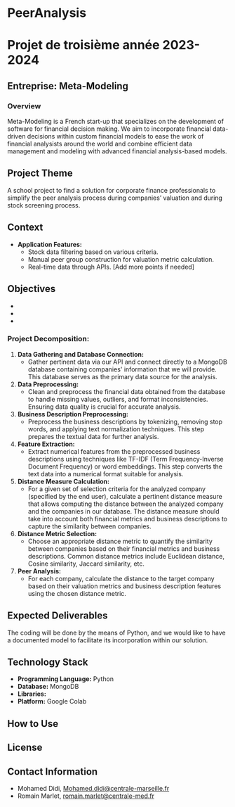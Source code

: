 # PeerAnalysis

# Projet de troisième année 2023-2024

## Entreprise: Meta-Modeling

### Overview
Meta-Modeling is a French start-up that specializes on the development of software for financial decision making. We aim to incorporate financial data-driven decisions within custom financial models to ease the work of financial analysists around the world and combine efficient data management and modeling with advanced financial analysis-based models.
## Project Theme
A school project to find a solution for corporate finance professionals to simplify the peer analysis process during companies’ valuation and during stock screening process.

## Context
- **Application Features:**
    - Stock data filtering based on various criteria.
    - Manual peer group construction for valuation metric calculation.
    - Real-time data through APIs.
    [Add more points if needed]

## Objectives

*
*
*

### Project Decomposition:
1. **Data Gathering and Database Connection:**
    - Gather pertinent data via our API and connect directly to a MongoDB database containing companies' information that we will provide. This database serves as the primary data source for the analysis.
2. **Data Preprocessing:**
    - Clean and preprocess the financial data obtained from the database to handle missing values, outliers, and format inconsistencies. Ensuring data quality is crucial for accurate analysis.
3. **Business Description Preprocessing:**
    - Preprocess the business descriptions by tokenizing, removing stop words, and applying text normalization techniques. This step prepares the textual data for further analysis.
4. **Feature Extraction:**
    - Extract numerical features from the preprocessed business descriptions using techniques like TF-IDF (Term Frequency-Inverse Document Frequency) or word embeddings. This step converts the text data into a numerical format suitable for analysis.
5. **Distance Measure Calculation:**
    - For a given set of selection criteria for the analyzed company (specified by the end user), calculate a pertinent distance measure that allows computing the distance between the analyzed company and the companies in our database. The distance measure should take into account both financial metrics and business descriptions to capture the similarity between companies.
6. **Distance Metric Selection:**
    - 	Choose an appropriate distance metric to quantify the similarity between companies based on their financial metrics and business descriptions. Common distance metrics include Euclidean distance, Cosine similarity, Jaccard similarity, etc.
7. **Peer Analysis:**
    - 	For each company, calculate the distance to the target company based on their valuation metrics and business description features using the chosen distance metric.

## Expected Deliverables
The coding will be done by the means of Python, and we would like to have a documented model to facilitate its incorporation within our solution. 
## Technology Stack
- **Programming Language:** Python
- **Database:** MongoDB
- **Libraries:** 
- **Platform:** Google Colab

## How to Use

## License

## Contact Information
* Mohamed Didi, Mohamed.didi@centrale-marseille.fr
* Romain Marlet, romain.marlet@centrale-med.fr
